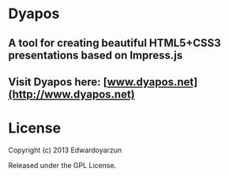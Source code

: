 # Dyapos

## A tool for creating beautiful HTML5+CSS3 presentations based on Impress.js
## Visit Dyapos here: [www.dyapos.net](http://www.dyapos.net)

# License

Copyright (c) 2013 Edwardoyarzun

Released under the GPL License.
